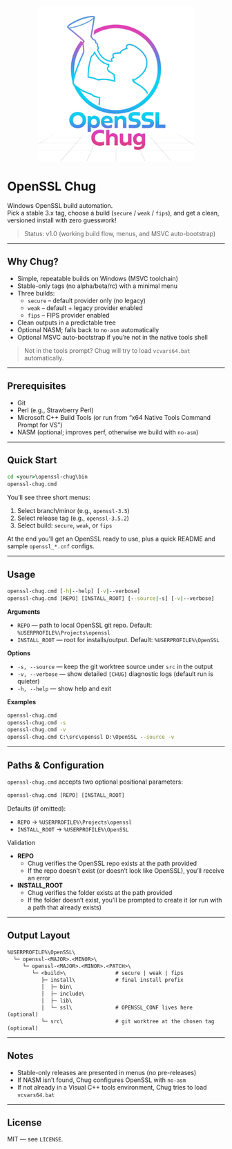 <p align="center">
  <img src="assets/logo/openssl_chug_logo_1024.png" width="360" alt="OpenSSL Chug logo">
</p>

# OpenSSL Chug

Windows OpenSSL build automation.  
Pick a stable 3.x tag, choose a build (`secure` / `weak` / `fips`), and get a clean, versioned install with zero guesswork!

> Status: v1.0 (working build flow, menus, and MSVC auto-bootstrap)

---

## Why Chug?

- Simple, repeatable builds on Windows (MSVC toolchain)
- Stable-only tags (no alpha/beta/rc) with a minimal menu
- Three builds:  
  - `secure` – default provider only (no legacy)  
  - `weak` – default + legacy provider enabled  
  - `fips` – FIPS provider enabled
- Clean outputs in a predictable tree
- Optional NASM; falls back to `no-asm` automatically
- Optional MSVC auto-bootstrap if you’re not in the native tools shell

> Not in the tools prompt? Chug will try to load `vcvars64.bat` automatically.

---

## Prerequisites

- Git  
- Perl (e.g., Strawberry Perl)  
- Microsoft C++ Build Tools (or run from “x64 Native Tools Command Prompt for VS”)  
- NASM (optional; improves perf, otherwise we build with `no-asm`)

---

## Quick Start

```bat
cd <your>\openssl-chug\bin
openssl-chug.cmd
```

You’ll see three short menus:

1. Select branch/minor (e.g., `openssl-3.5`)
2. Select release tag (e.g., `openssl-3.5.2`)
3. Select build: `secure`, `weak`, or `fips`

At the end you’ll get an OpenSSL ready to use, plus a quick README and sample `openssl_*.cnf` configs.

---

## Usage

```bat
openssl-chug.cmd [-h|--help] [-v|--verbose]
openssl-chug.cmd [REPO] [INSTALL_ROOT] [--source|-s] [-v|--verbose]
```

**Arguments**
- `REPO` — path to local OpenSSL git repo. Default: `%USERPROFILE%\Projects\openssl`
- `INSTALL_ROOT` — root for installs/output. Default: `%USERPROFILE%\OpenSSL`

**Options**
- `-s, --source` — keep the git worktree source under `src` in the output
- `-v, --verbose` — show detailed `[CHUG]` diagnostic logs (default run is quieter)
- `-h, --help` — show help and exit

**Examples**
```bat
openssl-chug.cmd
openssl-chug.cmd -s
openssl-chug.cmd -v
openssl-chug.cmd C:\src\openssl D:\OpenSSL --source -v
```

---

## Paths & Configuration

`openssl-chug.cmd` accepts two optional positional parameters:

```bat
openssl-chug.cmd [REPO] [INSTALL_ROOT]
```

Defaults (if omitted):

- `REPO` → `%USERPROFILE%\Projects\openssl`  
- `INSTALL_ROOT` → `%USERPROFILE%\OpenSSL`

Validation
- **REPO**
  - Chug verifies the OpenSSL repo exists at the path provided
  - If the repo doesn’t exist (or doesn’t look like OpenSSL), you’ll receive an error
- **INSTALL_ROOT**
  - Chug verifies the folder exists at the path provided
  - If the folder doesn’t exist, you’ll be prompted to create it (or run with a path that already exists)

---

## Output Layout

```
%USERPROFILE%\OpenSSL\
  └─ openssl-<MAJOR>.<MINOR>\
     └─ openssl-<MAJOR>.<MINOR>.<PATCH>\
        └─ <build>\                # secure | weak | fips
           ├─ install\             # final install prefix
           │  ├─ bin\
           │  ├─ include\
           │  ├─ lib\
           │  └─ ssl\              # OPENSSL_CONF lives here (optional)
           └─ src\                 # git worktree at the chosen tag (optional)
```

---

## Notes

- Stable-only releases are presented in menus (no pre-releases)
- If NASM isn’t found, Chug configures OpenSSL with `no-asm`
- If not already in a Visual C++ tools environment, Chug tries to load `vcvars64.bat`

---

## License

MIT — see `LICENSE`.
